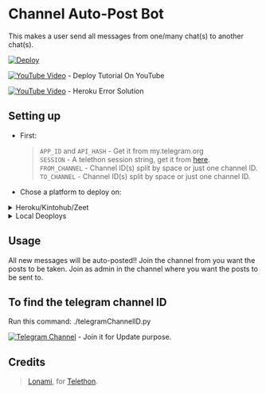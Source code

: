 # Channel Auto-Post Bot

This makes a user send all messages from one/many chat(s) to another chat(s).

[![Deploy](https://www.herokucdn.com/deploy/button.svg)](https://heroku.com/deploy)

[![YouTube Video](https://img.shields.io/badge/youtube-video-red)](https://youtu.be/_83nexTIUaU) - Deploy Tutorial On YouTube

[![YouTube Video](https://img.shields.io/badge/youtube-video-red)](https://youtu.be/ctdQhVOxd0I) - Heroku Error Solution

## Setting up

- First:

  > `APP_ID` and `API_HASH` - Get it from my.telegram.org  
  > `SESSION` - A telethon session string, get it from [here](https://replit.com/@TeamUltroid/UltroidStringSession).  
  > `FROM_CHANNEL` - Channel ID(s) split by space or just one channel ID.  
  > `TO_CHANNEL` - Channel ID(s) split by space or just one channel ID.

- Chose a platform to deploy on:
<details>
<summary>Heroku/Kintohub/Zeet</summary>
<br>
Add the above values to the environment vars and deploy the bot.
</details>
<details>
<summary>Local Deoploys</summary>
<br>

* Clone the repo: <code>git clone https://github.com/Ayush7445/telegram-auto_forwarder</code></br>
* Make a <code>.env</code> file in the root of the repo, like <a href="https://github.com/Ayush7445/telegram-auto_forwarder/blob/main/.env.sample">.env.sample</a> and fill in the values.</br>
* Install packages using `pip install -r ./requirements.txt`</br>
* Use <code>python3 bot.py</code> to start the bot.</br>
</details>

## Usage

All new messages will be auto-posted!!
Join the channel from you want the posts to be taken.
Join as admin in the channel where you want the posts to be sent to.

## To find the telegram channel ID

Run this command:
./telegramChannelID.py <telegramChannelLink>

[![Telegram Channel](https://img.shields.io/badge/Telegram-Channel-blue)](https://t.me/joinchat/QiGxI8jGZKA4Mjll) - Join it for Update purpose.

## Credits

> [Lonami](https://github.com/LonamiWebs), for [Telethon](https://github.com/LonamiWebs/Telethon).
